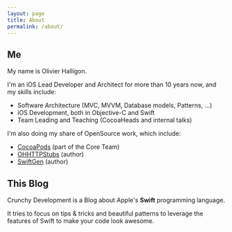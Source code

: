 ```yaml
---
layout: page
title: About
permalink: /about/
---
```


## Me

My name is Olivier Halligon.

I'm an iOS Lead Developer and Architect for more than 10 years now, and my skills include:

* Software Architecture (MVC, MVVM, Database models, Patterns, …)
* iOS Development, both in Objective-C and Swift
* Team Leading and Teaching (CocoaHeads and internal talks)

I'm also doing my share of OpenSource work, which include:

* [CocoaPods](https://cocoapods.org/about) (part of the Core Team)
* [OHHTTPStubs](https://github.com/AliSoftware/OHHTTPStubs) (author)
* [SwiftGen](https://github.com/AliSoftware/SwiftGen) (author)

## This Blog

Crunchy Development is a Blog about Apple's **Swift** programming language.

It tries to focus on tips & tricks and beautiful patterns to leverage the features of Swift to make your code look awesome.
